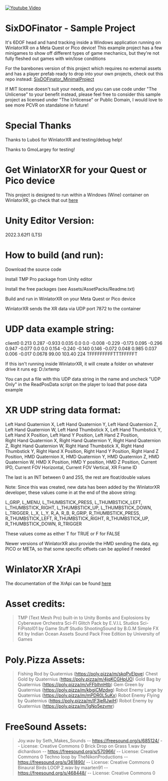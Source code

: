[![Youtube Video](https://github.com/user-attachments/assets/3e885999-12d8-44a2-a198-2b813a04f0bc)](https://youtu.be/aPVFDYeOwXw?si=TBWX3oxOUvoMGFmd)
<!-- Generated by https://t.cuts.so/github/video -->


# SixDOFinator - Sample Project

It's 6DOF head and hand tracking inside a Windows application running on WinlatorXR on a Meta Quest or Pico device! This example project has a few minigames to show off different types of game mechanics, but they're not fully fleshed out games with win/lose conditions

For the barebones version of this project which requires no external assets and has a player prefab ready to drop into your own projects, check out this repo instead: [SixDOFinator_MinimalProject](https://github.com/bigelod/SixDOFinator_MinimalProject)

If MIT license doesn't suit your needs, and you can use code under "The Unlicense" to your benefit instead, please feel free to consider this sample project as licensed under "The Unlicense" or Public Domain, I would love to see more PCVR on standalone in future!

# Special Thanks

Thanks to Luboš for WinlatorXR and testing/debug help!

Thanks to GmoLargey for testing!

# Get WinlatorXR for your Quest or Pico device

This project is designed to run within a Windows (Wine) container on WinlatorXR, go check that out [here](https://github.com/lvonasek/WinlatorXR)

# Unity Editor Version: 
2022.3.62f1 (LTS)

# How to build (and run):

Download the source code

Install TMP Pro package from Unity editor

Install the free packages (see Assets/AssetPacks/Readme.txt)

Build and run in WinlatorXR on your Meta Quest or Pico device


WinlatorXR sends the XR data via UDP port 7872 to the container

# UDP data example string:

client0 0.213 0.287 -0.933 0.035 0.0 0.0 -0.008 -0.229 -0.173 0.095 -0.296 0.947 -0.077 0.0 0.0 0.154 -0.240 -0.140 0.146 -0.072 0.048 0.985 0.037 0.006 -0.017 0.0678 99.00 103.40 224 TFFFFFFFFFTTTFFFFFT

If this isn't running inside WinlatorXR, it will create a folder on whatever drive it runs eg: D:/xrtemp

You can put a file with this UDP data string in the name and uncheck "UDP Only" in the ReadPosData script on the player to load that pose data example

# XR UDP string data format:

Left Hand Quaternion X, Left Hand Quaternion Y, Left Hand Quaternion Z, Left Hand Quaternion W, 
Left Hand Thumbstick X, Left Hand Thumbstick Y, Left Hand X Position, Left Hand Y Position, Left Hand Z Position,  
Right Hand Quaternion X, Right Hand Quaternion Y, Right Hand Quaternion Z, Right Hand Quaternion W, 
Right Hand Thumbstick X, Right Hand Thumbstick Y, Right Hand X Position, Right Hand Y Position, Right Hand Z Position,
HMD Quaternion X, HMD Quaternion Y, HMD Quaternion Z, HMD Quaternion W, 
HMD X Position, HMD Y position, HMD Z Position, Current IPD, Current FOV Horizontal, Current FOV Vertical,
XR Frame ID

The last is an INT between 0 and 255, the rest are float/double values

Note: Since this was created, new data has been added by the WinlatorXR developer, these values come in at the end of the above string:

L_GRIP, L_MENU, L_THUMBSTICK_PRESS, L_THUMBSTICK_LEFT, L_THUMBSTICK_RIGHT, L_THUMBSTICK_UP, L_THUMBSTICK_DOWN, L_TRIGGER, L_X, L_Y,
R_A, R_B, R_GRIP, R_THUMBSTICK_PRESS, R_THUMBSTICK_LEFT, R_THUMBSTICK_RIGHT, R_THUMBSTICK_UP, R_THUMBSTICK_DOWN, R_TRIGGER

These values come as either T for TRUE or F for FALSE

Newer versions of WinlatorXR also provide the HMD sending the data, eg: PICO or META, so that some specific offsets can be applied if needed

# WinlatorXR XrApi

The documentation of the XrApi can be found [here](https://github.com/lvonasek/WinlatorXR/releases/tag/winlatorxr_cmod_v13_11)

# Asset credits:

> TMP (Text Mesh Pro) built-in to Unity
> Bombs and Explosions by Cyberwave Orchestra
> Sci-FI Glitch Pack by E.V.I.L Studios
> Sci-FiPistol01 by Game Stuff Studio
> ShootingSound by B.G.M
> Simple FX Kit by Indian Ocean Assets
> Sound Pack Free Edition by University of Games

# Poly.Pizza Assets:

> Fishing Rod by Quaternius (https://poly.pizza/m/skqPvEIpve)
> Chest Gold by Quaternius (https://poly.pizza/m/4jqKCGHpUO)
> Gold Bag by Quaternius (https://poly.pizza/m/vFFblhnHtb)
> Gem Green by Quaternius (https://poly.pizza/m/kbgiCMzdxg)
> Robot Enemy Large by Quaternius (https://poly.pizza/m/mPDR0L5uKx)
> Robot Enemy Flying by Quaternius (https://poly.pizza/m/lF3jeRJwiH)
> Robot Enemy by Quaternius (https://poly.pizza/m/1gNo5ezvmr)

# FreeSound Assets:

> Joy.wav by Seth_Makes_Sounds -- https://freesound.org/s/685124/ -- License: Creative Commons 0
> Brick Drop on Grass 1.wav by dichardson -- https://freesound.org/s/570966/ -- License: Creative Commons 0
> Techno loop by TheNikonProductions -- https://freesound.org/s/361890/ -- License: Creative Commons 0
> Binaural Birds LOOP 2.wav by maarten91 -- https://freesound.org/s/468448/ -- License: Creative Commons 0
